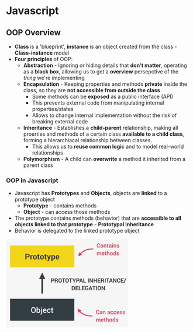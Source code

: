 # **Javascript**

## **OOP Overview**

* **Class** is a 'blueprint', **instance** is an object created from the class - **Class-instance** model
* **Four principles** of OOP:
  * **Abstraction** - Ignoring or hiding details that **don't matter**, operating as a **black box**, allowing us to get a **overview** persepctive of the *thing* we're implementing
  * **Encapsulation** - Keeping properties and methods **private** inside the class, so they are **not accessible from outside the class**
    * Some methods can be **exposed** as a public interface (API)
    * This prevents external code from manipulating internal properties/states
    * Allows to change internal implementation without the risk of breaking external code
  * **Inheritance** - Establishes a **child-parent** relationship, making all proerties and methods of a certain class **available to a child class**, forming a hierarchiacal relationship between classes.
    * This allows us to **reuse common logic** and to model real-world relationships
  * **Polymorphism** - A child can **overwrite** a method it inherited from a parent class

### **OOP in Javascript**

* Javascript has **Prototypes** and **Objects**, objects are **linked** to a prototype object
  * **Prototype** - contains methods
  * **Object** - can access those methods
* The prototype contains methods (behavior) that are **accessible to all objects linked to that prototype** - **Prototypal Inheritance**
* Behavior is delegated to the linked prototype object

![Prototypal Inheritance](/javascript/images/prototypal-inheritance.png)